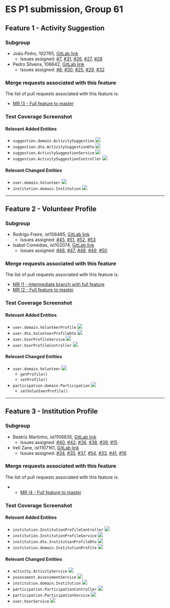 # ES P1 submission, Group 61

## Feature 1 - Activity Suggestion

### Subgroup
 - João Pinho, 102765, [GitLab link](https://gitlab.rnl.tecnico.ulisboa.pt/ist1102765)
   + Issues assigned: [#7](https://gitlab.rnl.tecnico.ulisboa.pt/es/es25-61/-/issues/7), [#31](https://gitlab.rnl.tecnico.ulisboa.pt/es/es25-61/-/issues/31), [#26](https://gitlab.rnl.tecnico.ulisboa.pt/es/es25-61/-/issues/26), [#27](https://gitlab.rnl.tecnico.ulisboa.pt/es/es25-61/-/issues/27), [#28](https://gitlab.rnl.tecnico.ulisboa.pt/es/es25-61/-/issues/28)
 - Pedro Silveira, 106642, [GitLab link](https://gitlab.rnl.tecnico.ulisboa.pt/ist1106642)
   + Issues assigned: [#8](https://gitlab.rnl.tecnico.ulisboa.pt/es/es25-61/-/issues/8), [#30](https://gitlab.rnl.tecnico.ulisboa.pt/es/es25-61/-/issues/30), [#25](https://gitlab.rnl.tecnico.ulisboa.pt/es/es25-61/-/issues/25), [#29](https://gitlab.rnl.tecnico.ulisboa.pt/es/es25-61/-/issues/29), [#32](https://gitlab.rnl.tecnico.ulisboa.pt/es/es25-61/-/issues/32)
 
### Merge requests associated with this feature

The list of pull requests associated with this feature is:

 - [MR !3 - Full feature to master](https://gitlab.rnl.tecnico.ulisboa.pt/es/es25-61/-/merge_requests/3)



### Test Coverage Screenshot

#### Relevant Added Entities
  - `suggestion.domain.ActivitySuggestion` ![](./images/feature-2-coverage/ActivitySuggestion.png)
  - `suggestion.dto.ActivitySuggestionDto` ![](./images/feature-2-coverage/ActivitySuggestionDto.png)
  - `suggestion.ActivitySuggestionService` ![](./images/feature-2-coverage/ActivitySuggestionService.png)
  - `suggestion.ActivitySuggestionController` ![](./images/feature-2-coverage/ActivitySuggestionController.png)

#### Relevant Changed Entities
  - `user.domain.Volunteer` ![](./images/feature-2-coverage/Volunteer.png)
  - `institution.domain.Institution` ![](./images/feature-2-coverage/Institution.png)

---

## Feature 2 - Volunteer Profile

### Subgroup
 - Rodrigo Freire, ist106485, [GitLab link](https://gitlab.rnl.tecnico.ulisboa.pt/ist1106485)
   + Issues assigned: [#45](https://gitlab.rnl.tecnico.ulisboa.pt/es/es25-61/-/issues/45), [#51](https://gitlab.rnl.tecnico.ulisboa.pt/es/es25-61/-/issues/45), [#52](https://gitlab.rnl.tecnico.ulisboa.pt/es/es25-61/-/issues/52), [#53](https://gitlab.rnl.tecnico.ulisboa.pt/es/es25-61/-/issues/53)
 - Isabel Comédias, ist102074, [GitLab link](https://gitlab.rnl.tecnico.ulisboa.pt/ist1102074)
   + Issues assigned: [#46](https://gitlab.rnl.tecnico.ulisboa.pt/es/es25-61/-/issues/46), [#47](https://gitlab.rnl.tecnico.ulisboa.pt/es/es25-61/-/issues/47), [#48](https://gitlab.rnl.tecnico.ulisboa.pt/es/es25-61/-/issues/48), [#49](https://gitlab.rnl.tecnico.ulisboa.pt/es/es25-61/-/issues/49), [#50](https://gitlab.rnl.tecnico.ulisboa.pt/es/es25-61/-/issues/50)
 
### Merge requests associated with this feature

The list of pull requests associated with this feature is:

 - [MR !1 - Intermediate branch with full feature](https://gitlab.rnl.tecnico.ulisboa.pt/es/es25-61/-/merge_requests/1)
 - [MR !2 - Full feature to master](https://gitlab.rnl.tecnico.ulisboa.pt/es/es25-61/-/merge_requests/2)


### Test Coverage Screenshot

#### Relevant Added Entities
  - `user.domain.VolunteerProfile` ![](./images/feature-2-coverage/VolunteerProfile.png)
  - `user.dto.VolunteerProfileDto` ![](./images/feature-2-coverage/VolunteerProfileDto.png)
  - `user.UserProfileService` ![](./images/feature-2-coverage/UserProfileService.png)
  - `user.UserProfileController` ![](./images/feature-2-coverage/UserProfileController.png)

#### Relevant Changed Entities
  - `user.domain.Volunteer` ![](./images/feature-2-coverage/Volunteer.png)
    - `getProfile()`
    - `setProfile()`
  - `participation.domain.Participation` ![](./images/feature-2-coverage/Participation.png)
    - `setVolunteerProfile()`

---

## Feature 3 - Institution Profile

### Subgroup
 - Beatriz Martinho, ist1106835, [GitLab link](https://gitlab.rnl.tecnico.ulisboa.pt/ist1106835)
   + Issues assigned: [#40](https://gitlab.rnl.tecnico.ulisboa.pt/es/es25-61/-/issues/40), [#42](https://gitlab.rnl.tecnico.ulisboa.pt/es/es25-61/-/issues/42), [#36](https://gitlab.rnl.tecnico.ulisboa.pt/es/es25-61/-/issues/36), [#38](https://gitlab.rnl.tecnico.ulisboa.pt/es/es25-61/-/issues/38), [#39](https://gitlab.rnl.tecnico.ulisboa.pt/es/es25-61/-/issues/39), [#15](https://gitlab.rnl.tecnico.ulisboa.pt/es/es25-61/-/issues/15)
 - Irell Zane, ist1107161, [GitLab link](https://gitlab.rnl.tecnico.ulisboa.pt/ist1107161)
   + Issues assigned: [#34](https://gitlab.rnl.tecnico.ulisboa.pt/es/es25-61/-/issues/34), [#35](https://gitlab.rnl.tecnico.ulisboa.pt/es/es25-61/-/issues/35), [#37](https://gitlab.rnl.tecnico.ulisboa.pt/es/es25-61/-/issues/37), [#54](https://gitlab.rnl.tecnico.ulisboa.pt/es/es25-61/-/issues/54), [#33](https://gitlab.rnl.tecnico.ulisboa.pt/es/es25-61/-/issues/33), [#41](https://gitlab.rnl.tecnico.ulisboa.pt/es/es25-61/-/issues/41), [#16](https://gitlab.rnl.tecnico.ulisboa.pt/es/es25-61/-/issues/16)
 
### Merge requests associated with this feature

The list of pull requests associated with this feature is:

 - - [MR !4 - Full feature to master](https://gitlab.rnl.tecnico.ulisboa.pt/es/es25-61/-/merge_requests/4)

### Test Coverage Screenshot

#### Relevant Added Entities
  - `institution.InstitutionProfileController` ![](./images/feature-2-coverage/InstitutionProfileController.png)
  - `institution.InstitutionProfileService` ![](./images/feature-2-coverage/InstitutionProfileService.png)
  - `institution.dto.InstitutionProfileDto` ![](./images/feature-2-coverage/InstitutionProfileDto.png)
  - `institution.domain.InstitutionProfile` ![](./images/feature-2-coverage/InstitutionProfile.png)

#### Relevant Changed Entities
  - `activity.ActivityService` ![](./images/feature-2-coverage/ActivityService.png)
  - `assessment.AssessmentService` ![](./images/feature-2-coverage/AssessmentService.png)
  - `institution.domain.Institution` ![](./images/feature-2-coverage/Institution.png)
  - `participation.ParticipationController` ![](./images/feature-2-coverage/ParticipationController.png)
  - `participation.ParticipationService` ![](./images/feature-2-coverage/ParticipationService.png)
  - `user.UserService` ![](./images/feature-2-coverage/UserService.png)